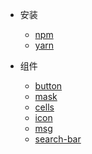 - 安装
  - [npm](/setup/npm)
  - [yarn](/setup/yarn)

- 组件
  - [button](/components/button)
  - [mask](/components/mask)
  - [cells](/components/cells)
  - [icon](/components/icon)
  - [msg](/components/msg)
  - [search-bar](/components/search-bar)
